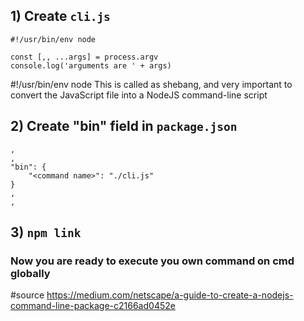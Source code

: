 ## 1) Create `cli.js`
```
#!/usr/bin/env node

const [,, ...args] = process.argv
console.log('arguments are ' + args)
```

\#!/usr/bin/env node This is called as shebang, 
and very important to convert the JavaScript file into a NodeJS command-line script

## 2) Create "bin" field in `package.json`
```
,
,
"bin": {
    "<command name>": "./cli.js"
}
,
,
```

## 3) `npm link`

###  Now you are ready to execute you own command on cmd globally

#source
https://medium.com/netscape/a-guide-to-create-a-nodejs-command-line-package-c2166ad0452e